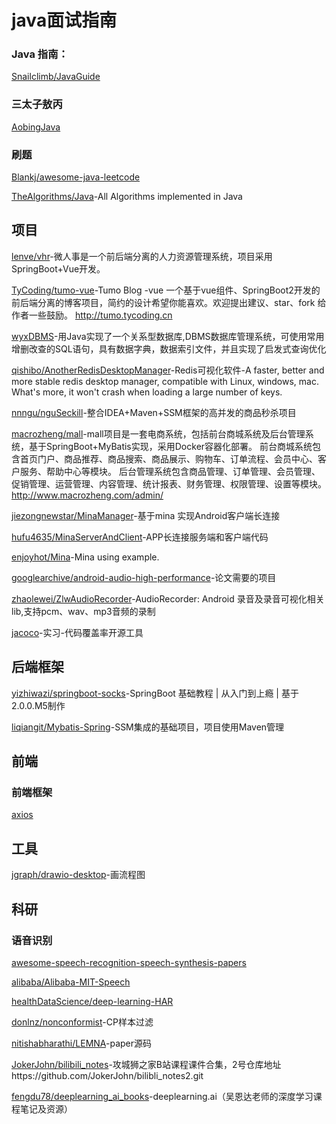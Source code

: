 # java面试指南

### Java 指南：
[Snailclimb/JavaGuide](https://github.com/Snailclimb/JavaGuide)

### 三太子敖丙
[AobingJava](https://github.com/AobingJava/JavaFamily)

### 刷题
[Blankj/awesome-java-leetcode](https://github.com/Blankj/awesome-java-leetcode)

[TheAlgorithms/Java](https://github.com/TheAlgorithms/Java)-All Algorithms implemented in Java

## 项目

[lenve/vhr](https://github.com/lenve/vhr)-微人事是一个前后端分离的人力资源管理系统，项目采用SpringBoot+Vue开发。

[TyCoding/tumo-vue](https://github.com/TyCoding/tumo-vue)-Tumo Blog -vue 一个基于vue组件、SpringBoot2开发的前后端分离的博客项目，简约的设计希望你能喜欢。欢迎提出建议、star、fork 给作者一些鼓励。 http://tumo.tycoding.cn


[wyxDBMS](https://github.com/wwwyanxin/wyxDBMS)-用Java实现了一个关系型数据库,DBMS数据库管理系统，可使用常用增删改查的SQL语句，具有数据字典，数据索引文件，并且实现了启发式查询优化

[qishibo/AnotherRedisDesktopManager](https://github.com/qishibo/AnotherRedisDesktopManager)-Redis可视化软件-A faster, better and more stable redis desktop manager, compatible with Linux, windows, mac. What's more, it won't crash when loading a large number of keys.

[nnngu/nguSeckill](https://github.com/nnngu/nguSeckill)-整合IDEA+Maven+SSM框架的高并发的商品秒杀项目

[macrozheng/mall](https://github.com/macrozheng/mall)-mall项目是一套电商系统，包括前台商城系统及后台管理系统，基于SpringBoot+MyBatis实现，采用Docker容器化部署。 前台商城系统包含首页门户、商品推荐、商品搜索、商品展示、购物车、订单流程、会员中心、客户服务、帮助中心等模块。 后台管理系统包含商品管理、订单管理、会员管理、促销管理、运营管理、内容管理、统计报表、财务管理、权限管理、设置等模块。 http://www.macrozheng.com/admin/

[jiezongnewstar/MinaManager](https://github.com/jiezongnewstar/MinaManager)-基于mina 实现Android客户端长连接

[hufu4635/MinaServerAndClient](https://github.com/hufu4635/MinaServerAndClient)-APP长连接服务端和客户端代码

[enjoyhot/Mina](https://github.com/enjoyhot/Mina)-Mina using example.

[googlearchive/android-audio-high-performance](https://github.com/googlearchive/android-audio-high-performance)-论文需要的项目

[zhaolewei/ZlwAudioRecorder](https://github.com/zhaolewei/ZlwAudioRecorder)-AudioRecorder: Android 录音及录音可视化相关lib,支持pcm、wav、mp3音频的录制

[jacoco](https://github.com/jacoco/jacoco)-实习-代码覆盖率开源工具


## 后端框架

[yizhiwazi/springboot-socks](https://github.com/yizhiwazi/springboot-socks)-SpringBoot 基础教程 | 从入门到上瘾 | 基于2.0.0.M5制作

[liqiangit/Mybatis-Spring](https://github.com/liqiangit/Mybatis-Spring)-SSM集成的基础项目，项目使用Maven管理

## 前端

### 前端框架
[axios](https://github.com/axios/axios)


## 工具
[jgraph/drawio-desktop](https://github.com/jgraph/drawio-desktop)-画流程图

## 科研

### 语音识别
[awesome-speech-recognition-speech-synthesis-papers](https://github.com/tramphero/awesome-speech-recognition-speech-synthesis-papers)

[alibaba/Alibaba-MIT-Speech](https://github.com/alibaba/Alibaba-MIT-Speech)

[healthDataScience/deep-learning-HAR](https://github.com/healthDataScience/deep-learning-HAR)

[donlnz/nonconformist](https://github.com/donlnz/nonconformist)-CP样本过滤

[nitishabharathi/LEMNA](https://github.com/nitishabharathi/LEMNA)-paper源码

[JokerJohn/bilibili_notes](https://github.com/JokerJohn/bilibili_notes)-攻城狮之家B站课程课件合集，2号仓库地址https://github.com/JokerJohn/bilibli_notes2.git

[fengdu78/deeplearning_ai_books](https://github.com/fengdu78/deeplearning_ai_books)-deeplearning.ai（吴恩达老师的深度学习课程笔记及资源）


